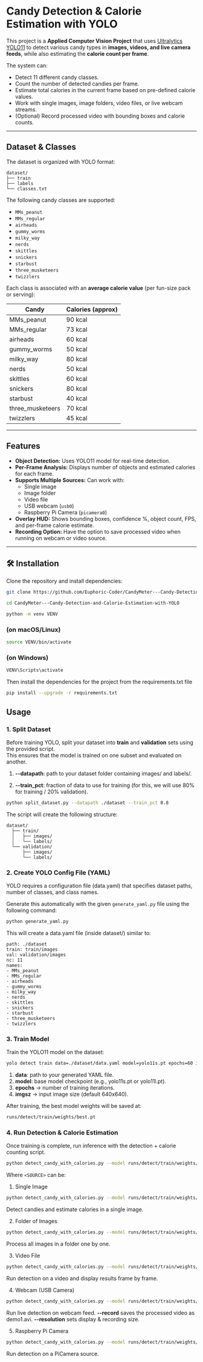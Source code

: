 # Candy Detection & Calorie Estimation with YOLO

This project is a **Applied Computer Vision Project** that uses [Ultralytics YOLO11](https://docs.ultralytics.com/models/yolo11/) to detect various candy types in **images, videos, and live camera feeds**, while also estimating the **calorie count per frame**.

The system can:
- Detect 11 different candy classes.
- Count the number of detected candies per frame.
- Estimate total calories in the current frame based on pre-defined calorie values.
- Work with single images, image folders, video files, or live webcam streams.
- (Optional) Record processed video with bounding boxes and calorie counts.

---

## Dataset & Classes

The dataset is organized with YOLO format:

```plaintext
dataset/
├── train
├── labels
└── classes.txt
```

The following candy classes are supported:

- `MMs_peanut`
- `MMs_regular`
- `airheads`
- `gummy_worms`
- `milky_way`
- `nerds`
- `skittles`
- `snickers`
- `starbust`
- `three_musketeers`
- `twizzlers`

Each class is associated with an **average calorie value** (per fun-size pack or serving):

| Candy              | Calories (approx) |
|--------------------|--------------------|
| MMs_peanut         | 90 kcal           |
| MMs_regular        | 73 kcal           |
| airheads           | 60 kcal           |
| gummy_worms        | 50 kcal           |
| milky_way          | 80 kcal           |
| nerds              | 50 kcal           |
| skittles           | 60 kcal           |
| snickers           | 80 kcal           |
| starbust           | 40 kcal           |
| three_musketeers   | 70 kcal           |
| twizzlers          | 45 kcal           |

---

## Features

- **Object Detection:** Uses YOLO11 model for real-time detection.  
- **Per-Frame Analysis:** Displays number of objects and estimated calories for each frame.  
- **Supports Multiple Sources:** Can work with:
  - Single image
  - Image folder
  - Video file
  - USB webcam (`usb0`)
  - Raspberry Pi Camera (`picamera0`)
- **Overlay HUD:** Shows bounding boxes, confidence %, object count, FPS, and per-frame calorie estimate.  
- **Recording Option:** Have the option to save processed video when running on webcam or video source.

---

## 🛠️ Installation

Clone the repository and install dependencies:

```bash
git clone https://github.com/Euphoric-Coder/CandyMeter---Candy-Detection-and-Calorie-Estimation-with-YOLO.git
```

```bash
cd CandyMeter---Candy-Detection-and-Calorie-Estimation-with-YOLO
```

```bash
python -m venv VENV
```
### (on macOS/Linux)
```bash
source VENV/bin/activate   
```
### (on Windows)
```bash
VENV\Scripts\activate      
```
Then install the dependencies for the project from the requirements.txt file

```bash
pip install --upgrade -r requirements.txt
```

## Usage
### 1. Split Dataset
Before training YOLO, split your dataset into **train** and **validation** sets using the provided script.  
This ensures that the model is trained on one subset and evaluated on another.

1. **--datapath**: path to your dataset folder containing images/ and labels/.   

2. **--train_pct**: fraction of data to use for training (for this, we will use 80% for training / 20% validation).
```bash
python split_dataset.py --datapath ./dataset --train_pct 0.8
```
The script will create the following structure:
```plaintext
dataset/
  ├── train/
  │   ├── images/
  │   └── labels/
  └── validation/
      ├── images/
      └── labels/
```
### 2. Create YOLO Config File (YAML)
YOLO requires a configuration file (data.yaml) that specifies dataset paths, number of classes, and class names.

Generate this automatically with the given `generate_yaml.py` file using the following command:
```bash
python generate_yaml.py
```
This will create a data.yaml file (inside dataset/) similar to:
```plaintext
path: ./dataset
train: train/images
val: validation/images
nc: 11
names:
- MMs_peanut
- MMs_regular
- airheads
- gummy_worms
- milky_way
- nerds
- skittles
- snickers
- starbust
- three_musketeers
- twizzlers
```
### 3. Train Model
Train the YOLO11 model on the dataset:
```bash
yolo detect train data=./dataset/data.yaml model=yolo11s.pt epochs=60 imgsz=640
```
1. **data**: path to your generated YAML file.
2. **model**: base model checkpoint (e.g., yolo11s.pt or yolo11l.pt).
3. **epochs** → number of training iterations.
4. **imgsz** → input image size (default 640x640).

After training, the best model weights will be saved at:
```bash
runs/detect/train/weights/best.pt
```
### 4. Run Detection & Calorie Estimation
Once training is complete, run inference with the detection + calorie counting script.
```bash
python detect_candy_with_calories.py --model runs/detect/train/weights/best.pt --source <SOURCE> --thresh 0.5
```
Where `<SOURCE>` can be:
1. Single Image
```bash
python detect_candy_with_calories.py --model runs/detect/train/weights/best.pt --source test.jpg --thresh 0.4
```
Detect candies and estimate calories in a single image.

2. Folder of Images
```bash
python detect_candy_with_calories.py --model runs/detect/train/weights/best.pt --source ./test_images --thresh 0.5
```
Process all images in a folder one by one.

3. Video File
```bash
python detect_candy_with_calories.py --model runs/detect/train/weights/best.pt --source demo.mp4 --resolution 1280x720
```
Run detection on a video and display results frame by frame.

4. Webcam (USB Camera)
```bash
python detect_candy_with_calories.py --model runs/detect/train/weights/best.pt --source usb0 --resolution 1280x720 --record
```
Run live detection on webcam feed.
**--record** saves the processed video as demo1.avi.
**--resolution** sets display & recording size.

5. Raspberry Pi Camera
```bash
python detect_candy_with_calories.py --model runs/detect/train/weights/best.pt --source picamera0 --resolution 640x480
```
Run detection on a PiCamera source.
